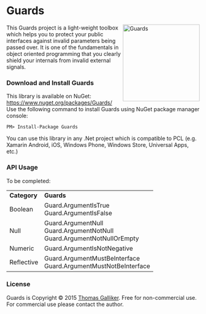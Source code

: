 # Guards
<img src="https://raw.githubusercontent.com/thomasgalliker/Guards/master/Guards.NuGet/GuardsIcon.png" alt="Guards" align="right" height="200" width="200"> 
This Guards project is a light-weight toolbox which helps you to protect your public interfaces against invalid parameters being passed over. It is one of the fundamentals in object oriented programming that you clearly shield your internals from invalid external signals.


### Download and Install Guards 
This library is available on NuGet: https://www.nuget.org/packages/Guards/ 
Use the following command to install Guards using NuGet package manager console: 

    PM> Install-Package Guards 

You can use this library in any .Net project which is compatible to PCL (e.g. Xamarin Android, iOS, Windows Phone, Windows Store, Universal Apps, etc.) 

### API Usage 
To be completed:
<table>
   <tr>
    <td><b>Category</b></td>
    <td><b>Guards</b></td>
   </tr>
  <tr>
    <td>Boolean</td>
    <td>
        Guard.ArgumentIsTrue<br>
        Guard.ArgumentIsFalse
    </td>
   </tr>
    <tr>
    <td>Null</td>
    <td>
        Guard.ArgumentNull<br>
        Guard.ArgumentNotNull<br>
        Guard.ArgumentNotNullOrEmpty
    </td>
   </tr>
     <tr>
    <td>Numeric</td>
    <td>
        Guard.ArgumentIsNotNegative
    </td>
   </tr>
    <tr>
    <td>Reflective</td>
    <td>
        Guard.ArgumentMustBeInterface<br>
        Guard.ArgumentMustNotBeInterface
    </td>
   </tr>
</table>

### License 
Guards is Copyright &copy; 2015 [Thomas Galliker](https://ch.linkedin.com/in/thomasgalliker). Free for non-commercial use. For commercial use please contact the author. 
